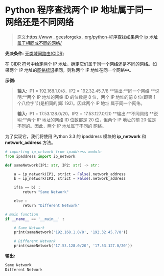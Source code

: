 # Python 程序查找两个 IP 地址属于同一网络还是不同网络

> 原文:[https://www . geesforgeks . org/python-程序查找如果两个 ip 地址属于相同或不同的网络/](https://www.geeksforgeeks.org/python-program-to-find-if-two-ip-address-belongs-to-same-or-different-network/)

**先决条件:** [无类域间路由(CIDR)](https://www.geeksforgeeks.org/classless-inter-domain-routing-cidr/)

在 [CIDR 符号](https://www.geeksforgeeks.org/classless-inter-domain-routing-cidr/)中给定两个 IP 地址，确定它们属于同一个网络还是不同的网络。如果两个 IP 地址的[网络标识](https://practice.geeksforgeeks.org/problems/what-is-network-id-and-host-id)相同，则称两个 IP 地址在同一个网络中。

**示例:**

> **输入:** IP1 = 192.168.1.0/8，IP2 = 192.32.45.7/8
> **输出:**同一个网络
> **说明:**两个 IP 地址的网络 ID 的位数是 8 位，两个 IP 地址的前
> 8 位(即第 1 个八位字节)是相同的(即 192)。因此两个 IP 地址
> 属于同一个网络。
> 
> **输入:** IP1 = 17.53.128.0/20，IP2 = 17.53.127.0/20
> **输出:**不同网络
> **说明:**两个 IP 地址的网络 ID 位数都是 20 位，但两个 IP 地址的前
> 20 位是不同的。因此，两个 IP 地址属于不同的
> 网络。

为了实现它，我们将使用 Python 3.3 的 ipaddress 模块的 **ip_network** 和 **network_address** 方法。

```py
# importing ip_network from ipaddress module
from ipaddress import ip_network

def sameNetwork(IP1: str, IP2: str) -> str:

    a = ip_network(IP1, strict = False).network_address
    b = ip_network(IP2, strict = False).network_address

    if(a == b) :
        return "Same Network" 

    else :
        return "Different Network"

# main function    
if __name__ == '__main__' : 

    # Same Network  
    print(sameNetwork('192.168.1.0/8', '192.32.45.7/8'))  

    # Different Network  
    print(sameNetwork('17.53.128.0/20', '17.53.127.0/20'))

```

**输出:**

```py
Same Network
Different Network
```